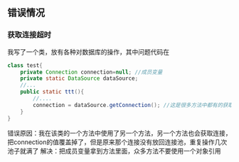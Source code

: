 ## 错误情况

### 获取连接超时
我写了一个类，放有各种对数据库的操作，其中问题代码在
```java
class test{
    private Connection connection=null; //成员变量
    private static DataSource dataSource;
    //...
    public static ttt(){
        //....
        connection = dataSource.getConnection(); //这是很多方法中都有的获取连接
    }
}


```
错误原因：我在该类的一个方法中使用了另一个方法，另一个方法也会获取连接，把connection的值覆盖掉了，但是原来那个连接没有放回连接池，重复操作几次池子就满了
解决：把成员变量拿到方法里面，众多方法不要使用一个对象引用